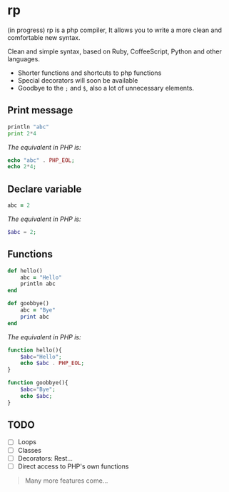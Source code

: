 # rp

(in progress) rp is a php compiler, It allows you to write a more clean and comfortable new syntax. 

Clean and simple syntax, based on Ruby, CoffeeScript, Python and other languages.

- Shorter functions and shortcuts to php functions
- Special decorators will soon be available
- Goodbye to the `;` and `$`, also a lot of unnecessary elements.

## Print message

```python
println "abc"
print 2*4
```

_The equivalent in PHP is:_

```php
echo "abc" . PHP_EOL;
echo 2*4;
```

## Declare variable

```ruby
abc = 2
```

_The equivalent in PHP is:_

```php
$abc = 2;
```

## Functions

```ruby
def hello()
    abc = "Hello"
    println abc
end

def goobbye()
    abc = "Bye"
    print abc
end
```

_The equivalent in PHP is:_

```php
function hello(){
    $abc="Hello";
    echo $abc . PHP_EOL;
}

function goobbye(){
    $abc="Bye";
    echo $abc;
}
```


## TODO

- [ ] Loops
- [ ] Classes
- [ ] Decorators: Rest...
- [ ] Direct access to PHP's own functions

> Many more features come...
